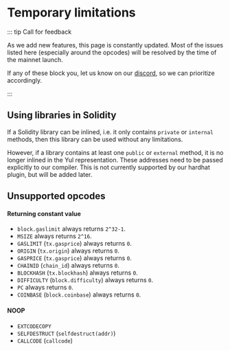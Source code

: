 # Temporary limitations

::: tip Call for feedback

As we add new features, this page is constantly updated. Most of the issues listed here (especially around the opcodes) will be resolved by the time of the mainnet launch.  

If any of these block you, let us know on our [discord](https://discord.gg/px2aR7w), so we can prioritize accordingly.

:::

## Using libraries in Solidity

If a Solidity library can be inlined, i.e. it only contains `private` or `internal` methods, then this library can be used without any limitations.

However, if a library contains at least one `public` or `external` method, it is no longer inlined in the Yul representation. These addresses need to be passed explicitly to our compiler. This is not currently supported by our hardhat plugin, but will be added later.

## Unsupported opcodes

#### Returning constant value

- `block.gaslimit` always returns `2^32-1`.
- `MSIZE` always returns `2^16`.
- `GASLIMIT` (`tx.gasprice`) always returns `0`.
- `ORIGIN` (`tx.origin`) always returns `0`.
- `GASPRICE` (`tx.gasprice`) always returns `0`.
- `CHAINID` (`chain_id`) always returns `0`.
- `BLOCKHASH` (`tx.blockhash`) always returns `0`.
- `DIFFICULTY` (`block.difficulty`) always returns `0`.
- `PC` always returns `0`.
- `COINBASE` (`block.coinbase`) always returns `0`.

#### NOOP

- `EXTCODECOPY`
- `SELFDESTRUCT` (`selfdestruct(addr)`)
- `CALLCODE` (`callcode`)
